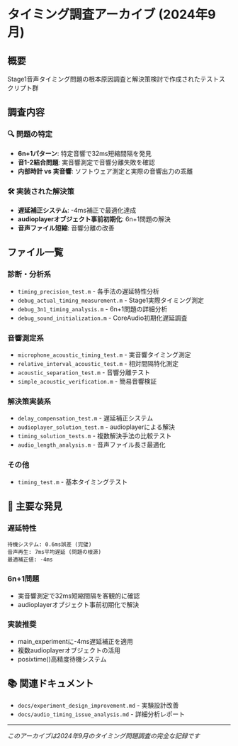 # タイミング調査アーカイブ (2024年9月)

## 概要
Stage1音声タイミング問題の根本原因調査と解決策検討で作成されたテストスクリプト群

## 調査内容

### 🔍 **問題の特定**
- **6n+1パターン**: 特定音響で32ms短縮間隔を発見
- **音1-2結合問題**: 実音響測定で音響分離失敗を確認
- **内部時計 vs 実音響**: ソフトウェア測定と実際の音響出力の乖離

### 🛠 **実装された解決策**
- **遅延補正システム**: -4ms補正で最適化達成
- **audioplayerオブジェクト事前初期化**: 6n+1問題の解決
- **音声ファイル短縮**: 音響分離の改善

## ファイル一覧

### **診断・分析系**
- `timing_precision_test.m` - 各手法の遅延特性分析
- `debug_actual_timing_measurement.m` - Stage1実際タイミング測定
- `debug_3n1_timing_analysis.m` - 6n+1問題の詳細分析
- `debug_sound_initialization.m` - CoreAudio初期化遅延調査

### **音響測定系**
- `microphone_acoustic_timing_test.m` - 実音響タイミング測定
- `relative_interval_acoustic_test.m` - 相対間隔特化測定
- `acoustic_separation_test.m` - 音響分離テスト
- `simple_acoustic_verification.m` - 簡易音響検証

### **解決策実装系**
- `delay_compensation_test.m` - 遅延補正システム
- `audioplayer_solution_test.m` - audioplayerによる解決
- `timing_solution_tests.m` - 複数解決手法の比較テスト
- `audio_length_analysis.m` - 音声ファイル長さ最適化

### **その他**
- `timing_test.m` - 基本タイミングテスト

## 🎯 **主要な発見**

### **遅延特性**
```
待機システム: 0.6ms誤差 (完璧)
音声再生: 7ms平均遅延 (問題の根源)
最適補正値: -4ms
```

### **6n+1問題**
- 実音響測定で32ms短縮間隔を客観的に確認
- audioplayerオブジェクト事前初期化で解決

### **実装推奨**
- main_experimentに-4ms遅延補正を適用
- 複数audioplayerオブジェクトの活用
- posixtime()高精度待機システム

## 📚 **関連ドキュメント**
- `docs/experiment_design_improvement.md` - 実験設計改善
- `docs/audio_timing_issue_analysis.md` - 詳細分析レポート

---
*このアーカイブは2024年9月のタイミング問題調査の完全な記録です*